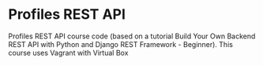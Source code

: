 # Profiles REST API
Profiles REST API course code (based on a tutorial Build Your Own Backend REST API with Python and Django REST Framework - Beginner).
This course uses Vagrant with Virtual Box